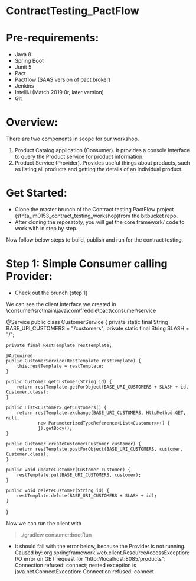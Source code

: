 # ContractTesting_PactFlow

# Pre-requirements:
- Java 8
- Spring Boot
- Junit 5
- Pact
- Pactflow (SAAS version of pact broker)
- Jenkins
- IntelliJ (Match 2019 0r, later version)
- Git

Overview:
=========
There are two components in scope for our workshop.

1. Product Catalog application (Consumer). It provides a console interface to query the Product service for product information.
2. Product Service (Provider). Provides useful things about products, such as listing all products and getting the details of an individual product.


Get Started:
============
- Clone the master brunch of the Contract testing PactFlow project (sfnta_im0153_contract_testing_workshop)from the bitbucket repo.
- After cloning the reposatoty, you will get the core framework/ code to work with in step by step.

Now follow below steps to build, publish and run for the contract testing.


Step 1: Simple Consumer calling Provider:
=========================================
- Check out the brunch {step 1}

We can see the client interface we created in
\\consumer\src\main\java\com\freddie\pact\consumer\service


@Service
public class CustomerService {
    private static final String BASE_URI_CUSTOMERS = "/customers";
    private static final String SLASH = "/";

    private final RestTemplate restTemplate;

    @Autowired
    public CustomerService(RestTemplate restTemplate) {
        this.restTemplate = restTemplate;
    }

    public Customer getCustomer(String id) {
        return restTemplate.getForObject(BASE_URI_CUSTOMERS + SLASH + id, Customer.class);
    }

    public List<Customer> getCustomers() {
        return restTemplate.exchange(BASE_URI_CUSTOMERS, HttpMethod.GET, null,
                new ParameterizedTypeReference<List<Customer>>() {
                }).getBody();
    }

    public Customer createCustomer(Customer customer) {
        return restTemplate.postForObject(BASE_URI_CUSTOMERS, customer, Customer.class);
    }

    public void updateCustomer(Customer customer) {
        restTemplate.put(BASE_URI_CUSTOMERS, customer);
    }

    public void deleteCustomer(String id) {
        restTemplate.delete(BASE_URI_CUSTOMERS + SLASH + id);
    }
}

 

Now we can run the client with 
> ./gradlew consumer:bootRun

 - it should fail with the error below, because the Provider is not running.
Caused by: org.springframework.web.client.ResourceAccessException: I/O error on GET request for "http://localhost:8085/products": Connection refused: connect; nested exception is java.net.ConnectException: Connection refused: connect
